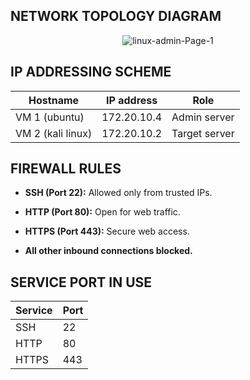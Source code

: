 ## NETWORK TOPOLOGY DIAGRAM

<div align = "center" > 
  
![linux-admin-Page-1](https://github.com/user-attachments/assets/6857c979-f260-4f15-8168-41a688b26cd6)

</div>


## IP ADDRESSING SCHEME

| Hostname         | IP address  | Role         | 
|------------------|-------------| ------------ |
| VM 1 (ubuntu)    | 172.20.10.4 | Admin server | 
| VM 2 (kali linux)| 172.20.10.2 | Target server|


## FIREWALL RULES 

- **SSH (Port 22):** Allowed only from trusted IPs.
  
- **HTTP (Port 80):** Open for web traffic.
  
- **HTTPS (Port 443):** Secure web access.
  
- **All other inbound connections blocked.**


## SERVICE PORT IN USE

| Service   | Port |
|-----------|------|
| SSH       | 22   |
| HTTP      | 80   |
| HTTPS     | 443  |
